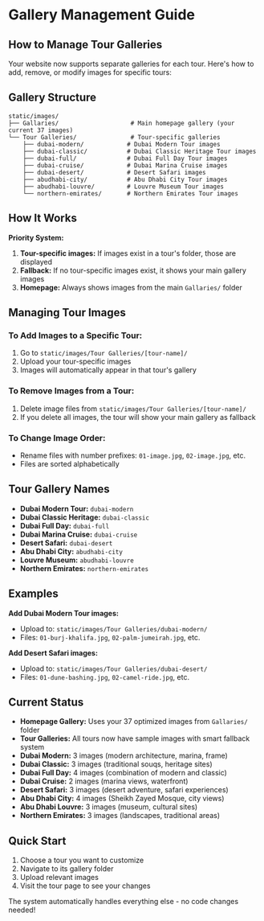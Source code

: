 # Gallery Management Guide

## How to Manage Tour Galleries

Your website now supports separate galleries for each tour. Here's how to add, remove, or modify images for specific tours:

## Gallery Structure

```
static/images/
├── Gallaries/                    # Main homepage gallery (your current 37 images)
└── Tour Galleries/               # Tour-specific galleries
    ├── dubai-modern/            # Dubai Modern Tour images
    ├── dubai-classic/           # Dubai Classic Heritage Tour images  
    ├── dubai-full/              # Dubai Full Day Tour images
    ├── dubai-cruise/            # Dubai Marina Cruise images
    ├── dubai-desert/            # Desert Safari images
    ├── abudhabi-city/           # Abu Dhabi City Tour images
    ├── abudhabi-louvre/         # Louvre Museum Tour images
    └── northern-emirates/       # Northern Emirates Tour images
```

## How It Works

**Priority System:**
1. **Tour-specific images:** If images exist in a tour's folder, those are displayed
2. **Fallback:** If no tour-specific images exist, it shows your main gallery images
3. **Homepage:** Always shows images from the main `Gallaries/` folder

## Managing Tour Images

### To Add Images to a Specific Tour:
1. Go to `static/images/Tour Galleries/[tour-name]/`
2. Upload your tour-specific images
3. Images will automatically appear in that tour's gallery

### To Remove Images from a Tour:
1. Delete image files from `static/images/Tour Galleries/[tour-name]/`
2. If you delete all images, the tour will show your main gallery as fallback

### To Change Image Order:
- Rename files with number prefixes: `01-image.jpg`, `02-image.jpg`, etc.
- Files are sorted alphabetically

## Tour Gallery Names

- **Dubai Modern Tour:** `dubai-modern`
- **Dubai Classic Heritage:** `dubai-classic`  
- **Dubai Full Day:** `dubai-full`
- **Dubai Marina Cruise:** `dubai-cruise`
- **Desert Safari:** `dubai-desert`
- **Abu Dhabi City:** `abudhabi-city`
- **Louvre Museum:** `abudhabi-louvre`
- **Northern Emirates:** `northern-emirates`

## Examples

**Add Dubai Modern Tour images:**
- Upload to: `static/images/Tour Galleries/dubai-modern/`
- Files: `01-burj-khalifa.jpg`, `02-palm-jumeirah.jpg`, etc.

**Add Desert Safari images:**
- Upload to: `static/images/Tour Galleries/dubai-desert/`
- Files: `01-dune-bashing.jpg`, `02-camel-ride.jpg`, etc.

## Current Status

- **Homepage Gallery:** Uses your 37 optimized images from `Gallaries/` folder
- **Tour Galleries:** All tours now have sample images with smart fallback system
- **Dubai Modern:** 3 images (modern architecture, marina, frame)
- **Dubai Classic:** 3 images (traditional souqs, heritage sites)
- **Dubai Full Day:** 4 images (combination of modern and classic)
- **Dubai Cruise:** 2 images (marina views, waterfront)
- **Desert Safari:** 3 images (desert adventure, safari experiences)
- **Abu Dhabi City:** 4 images (Sheikh Zayed Mosque, city views)
- **Abu Dhabi Louvre:** 3 images (museum, cultural sites)
- **Northern Emirates:** 3 images (landscapes, traditional areas)

## Quick Start

1. Choose a tour you want to customize
2. Navigate to its gallery folder
3. Upload relevant images
4. Visit the tour page to see your changes

The system automatically handles everything else - no code changes needed!